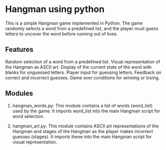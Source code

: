 # Hangman using python

This is a simple Hangman game implemented in Python. The game randomly selects a word from a predefined list, and the player must guess letters to uncover the word before running out of lives.

## Features

Random selection of a word from a predefined list.
Visual representation of the Hangman as ASCII art.
Display of the current state of the word with blanks for unguessed letters.
Player input for guessing letters.
Feedback on correct and incorrect guesses.
Game over conditions for winning or losing.

## Modules
 1. hangman_words.py:
 This module contains a list of words (word_list) used by the game. It imports word_list into the main Hangman script for word selection.

 2. hangman_art.py:
 This module contains ASCII art representations of the Hangman and stages of the Hangman as the player makes incorrect guesses (stages). It imports these into the main Hangman script for visual representation.
